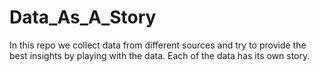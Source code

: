 # Data_As_A_Story
In this repo we collect data from different sources and try to provide the best insights by playing with the data.
Each of the data has its own story.
